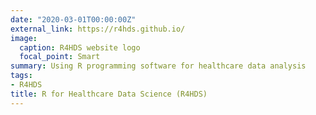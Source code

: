```yaml
---
date: "2020-03-01T00:00:00Z"
external_link: https://r4hds.github.io/
image:
  caption: R4HDS website logo
  focal_point: Smart
summary: Using R programming software for healthcare data analysis
tags:
- R4HDS
title: R for Healthcare Data Science (R4HDS)
---
```

